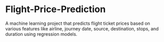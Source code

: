 # Flight-Price-Prediction
A machine learning project that predicts flight ticket prices based on various features like airline, journey date, source, destination, stops, and duration using regression models.
